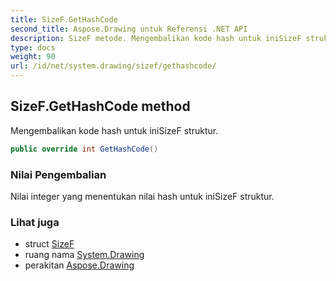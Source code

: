```yaml
---
title: SizeF.GetHashCode
second_title: Aspose.Drawing untuk Referensi .NET API
description: SizeF metode. Mengembalikan kode hash untuk iniSizeF struktur.
type: docs
weight: 90
url: /id/net/system.drawing/sizef/gethashcode/
---
```

## SizeF.GetHashCode method

Mengembalikan kode hash untuk iniSizeF struktur.

```csharp
public override int GetHashCode()
```

### Nilai Pengembalian

Nilai integer yang menentukan nilai hash untuk iniSizeF struktur.

### Lihat juga

* struct [SizeF](../)
* ruang nama [System.Drawing](../../sizef/)
* perakitan [Aspose.Drawing](../../../)



